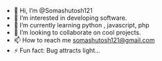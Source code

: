 - 👋 Hi, I’m @Somashutosh121
- 👀 I’m interested in developing software.
- 🌱 I’m currently learning python , javascript, php
- 💞️ I’m looking to collaborate on cool projects.
- 📫 How to reach me somashutosh121@gmail.com
- ⚡ Fun fact: Bug attracts light...

<!---
Somashutosh121/Somashutosh121 is a ✨ special ✨ repository because its `README.md` (this file) appears on your GitHub profile.
You can click the Preview link to take a look at your changes.
--->
